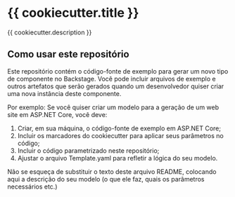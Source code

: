 # {{ cookiecutter.title }}

{{ cookiecutter.description }}

## Como usar este repositório

Este repositório contém o código-fonte de exemplo para gerar um novo tipo de componente no Backstage. Você pode incluir arquivos de exemplo e outros artefatos que serão gerados quando um desenvolvedor quiser criar uma nova instância deste componente.

Por exemplo: Se você quiser criar um modelo para a geração de um web site em ASP.NET Core, você deve:

1. Criar, em sua máquina, o código-fonte de exemplo em ASP.NET Core;
2. Incluir os marcadores do cookiecutter para aplicar seus parâmetros no código;
3. Incluir o código parametrizado neste repositório;
4. Ajustar o arquivo Template.yaml para refletir a lógica do seu modelo.

Não se esqueça de substituir o texto deste arquivo README, colocando aqui a descrição do seu modelo (o que ele faz, quais os parâmetros necessários etc.)
